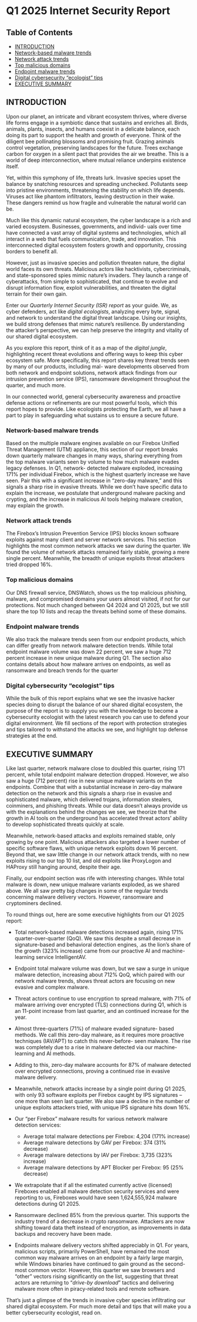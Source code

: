 # Q1 2025 Internet Security Report

## Table of Contents
- [INTRODUCTION](#introduction)
- [Network-based malware trends](#network-based-malware-trends)
- [Network attack trends](#network-attack-trends)
- [Top malicious domains](#top-malicious-domains)
- [Endpoint malware trends](#endpoint-malware-trends)
- [Digital cybersecurity “ecologist” tips](#digital-cybersecurity-ecologist-tips)
- [EXECUTIVE SUMMARY](#executive-summary)

## INTRODUCTION
Upon our planet, an intricate and vibrant ecosystem thrives, where
diverse life forms engage in a symbiotic dance that sustains and
enriches all. Birds, animals, plants, insects, and humans coexist in
a delicate balance, each doing its part to support the health and
growth of everyone. Think of the diligent bee pollinating blossoms
and promising fruit. Grazing animals control vegetation, preserving
landscapes for the future. Trees exchange carbon for oxygen in a
silent pact that provides the air we breathe. This is a world of deep
interconnection, where mutual reliance underpins existence itself.

Yet, within this symphony of life, threats lurk. Invasive species upset
the balance by snatching resources and spreading unchecked.
Pollutants seep into pristine environments, threatening the stability
on which life depends. Viruses act like phantom infiltrators, leaving
destruction in their wake. These dangers remind us how fragile and
vulnerable the natural world can be.

Much like this dynamic natural ecosystem, the cyber landscape is a
rich and varied ecosystem. Businesses, governments, and individ-
uals over time have connected a vast array of digital systems and
technologies, which all interact in a web that fuels communication,
trade, and innovation. This interconnected digital ecosystem fosters
growth and opportunity, crossing borders to benefit all.

However, just as invasive species and pollution threaten nature, the
digital world faces its own threats. Malicious actors like hacktivists,
cybercriminals, and state-sponsored spies mimic nature’s invaders.
They launch a range of cyberattacks, from simple to sophisticated,
that continue to evolve and disrupt information flow, exploit
vulnerabilities, and threaten the digital terrain for their own gain.

Enter our _Quarterly Internet Security (ISR) report_ as your guide. We,
as cyber defenders, act like _digital ecologists_, analyzing every byte,
signal, and network to understand the digital threat landscape.
Using our insights, we build strong defenses that mimic nature’s
resilience. By understanding the attacker’s perspective, we can help
preserve the integrity and vitality of our shared digital ecosystem.

As you explore this report, think of it as a map of the _digital jungle_,
highlighting recent threat evolutions and offering ways to keep
this cyber ecosystem safe. More specifically, this report shares
key threat trends seen by many of our products, including mal-
ware developments observed from both network and endpoint
solutions, network attack findings from our intrusion prevention
service (IPS), ransomware development throughout the quarter,
and much more.

In our connected world, general cybersecurity awareness and
proactive defense actions or refinements are our most powerful
tools, which this report hopes to provide. Like ecologists protecting
the Earth, we all have a part to play in safeguarding what sustains
us to ensure a secure future.

### Network-based malware trends
Based on the multiple malware engines available on our Firebox
Unified Threat Management (UTM) appliance, this section of our
report breaks down quarterly malware changes in many ways,
sharing everything from the top malware variants seen by volume
to how much malware evades legacy defenses. In Q1, network-
detected malware exploded, increasing 171% per individual
Firebox, which is the highest quarterly increase we have seen.
Pair this with a significant increase in “zero-day malware,” and this
signals a sharp rise in evasive threats. While we don’t have specific
data to explain the increase, we postulate that underground
malware packing and crypting, and the increase in malicious AI
tools helping malware creation, may explain the growth.

### Network attack trends
The Firebox’s Intrusion Prevention Service (IPS) blocks known
software exploits against many client and server network services.
This section highlights the most common network attacks we
saw during the quarter. We found the volume of network attacks
remained fairly stable, growing a mere single percent. Meanwhile,
the breadth of unique exploits threat attackers tried dropped 16%.

### Top malicious domains
Our DNS firewall service, DNSWatch, shows us the top malicious
phishing, malware, and compromised domains your users almost
visited, if not for our protections. Not much changed between Q4
2024 and Q1 2025, but we still share the top 10 lists and recap the
threats behind some of these domains.

### Endpoint malware trends
We also track the malware trends seen from our endpoint
products, which can differ greatly from network malware
detection trends. While total endpoint malware volume was down
22 percent, we saw a huge 712 percent increase in new unique
malware during Q1. The section also contains details about how
malware arrives on endpoints, as well as ransomware and breach
trends for the quarter

### Digital cybersecurity “ecologist” tips
While the bulk of this report explains what we see the invasive
hacker species doing to disrupt the balance of our shared digital
ecosystem, the purpose of the report is to supply you with the
knowledge to become a cybersecurity ecologist with the latest
research you can use to defend your digital environment. We fill
sections of the report with protection strategies and tips tailored
to withstand the attacks we see, and highlight top defense
strategies at the end.

## EXECUTIVE SUMMARY

Like last quarter, network malware close to doubled this quarter, rising 171 percent, while total endpoint malware detection dropped. However,
we also saw a huge (712 percent) rise in new unique malware variants on the endpoints. Combine that with a substantial increase in zero-day
malware detection on the network and this signals a sharp rise in evasive and sophisticated malware, which delivered trojans, information
stealers, coinminers, and phishing threats. While our data doesn’t always provide us with the explanations behind the changes we see, we
theorize that the growth in AI tools on the underground has accelerated threat actors’ ability to develop sophisticated threats quickly at scale.

Meanwhile, network-based attacks and exploits remained stable, only growing by one point. Malicious attackers also targeted a lower number of
specific software flaws, with unique network exploits down 16 percent. Beyond that, we saw little change in our network attack trends, with no
new exploits rising to our top 10 list, and old exploits like ProxyLogon and HAProxy still hanging around, despite their age.

Finally, our endpoint section was rife with interesting changes. While total malware is down, new unique malware variants exploded, as we
shared above. We all saw pretty big changes in some of the regular trends concerning malware delivery vectors. However, ransomware and
cryptominers declined.

To round things out, here are some executive highlights from our Q1 2025 report:

- Total network-based malware detections increased again, rising
171% quarter-over-quarter (QoQ). We saw this despite a small
decrease in signature-based and behavioral detection engines,
.as the lion’s share of the growth (323% increase) came from our
proactive AI and machine-learning service IntelligentAV.

- Endpoint total malware volume was down, but we saw a surge in
unique malware detection, increasing about 712% QoQ, which
paired with our network malware trends, shows threat actors are
focusing on new evasive and complex malware.

- Threat actors continue to use encryption to spread malware, with
71% of malware arriving over encrypted (TLS) connections
during Q1, which is an 11-point increase from last quarter, and an
continued increase for the year.

- Almost three-quarters (71%) of malware evaded signature-
based methods. We call this zero-day malware, as it requires
more proactive techniques (IAV/APT) to catch this never-before-
seen malware. The rise was completely due to a rise in malware
detected via our machine-learning and AI methods.

- Adding to this, zero-day malware accounts for 87% of malware
detected over encrypted connections, proving a continued rise
in evasive malware delivery.

- Meanwhile, network attacks increase by a single point during
Q1 2025, with only 93 software exploits per Firebox caught by
IPS signatures – one more than seen last quarter. We also saw
a decline in the number of unique exploits attackers tried, with
unique IPS signature hits down 16%.

- Our “per Firebox” malware results for various network malware
detection services:
    - Average total malware detections per Firebox:
    4,204 (171% increase)
    - Average malware detections by GAV per Firebox:
    374 (31% decrease)
    - Average malware detections by IAV per Firebox:
    3,735 (323% increase)
    - Average malware detections by APT Blocker per Firebox:
    95 (25% decrease)

- We extrapolate that if all the estimated currently active (licensed)
Fireboxes enabled all malware detection security services and
were reporting to us, Fireboxes would have seen 1,624,555,924
malware detections during Q1 2025.

- Ransomware declined 85% from the previous quarter. This
supports the industry trend of a decrease in crypto ransomware.
Attackers are now shifting toward data theft instead of encryption,
as improvements in data backups and recovery have been made.

- Endpoints malware delivery vectors shifted appreciably in Q1.
For years, malicious scripts, primarily PowerShell, have remained
the most common way malware arrives on an endpoint by a fairly
large margin, while Windows binaries have continued to gain
ground as the second-most common vector. However, this quarter
we saw browsers and “other” vectors rising significantly on the list,
suggesting that threat actors are returning to “_drive-by download_”
tactics and delivering malware more often in piracy-related tools
and remote software.

That’s just a glimpse of the trends in invasive cyber species
infiltrating our shared digital ecosystem. For much more detail and
tips that will make you a better cybersecurity ecologist, read on.